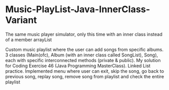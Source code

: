 # Music-PlayList-Java-InnerClass-Variant
The same music player simulator, only this time with an inner class instead of a member arrayList

Custom music playlist where the user can add songs from specific albums. 3 classes (Main(ofc), Album (with an inner class called SongList), Song), each with specific interconnected methods (private & public). My solution for Coding Exercise 46 (Java Programming MasterClass). Linked List practice. Implemented menu where user can exit, skip the song, go back to previous song, replay song, remove song from playlist and check the entire playlist
